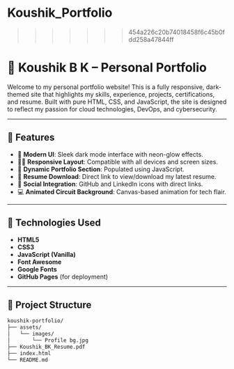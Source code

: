 
# Koushik_Portfolio

>>>>>>> 454a226c20b74018458f6c45b0fdd258a47844ff
# 💼 Koushik B K – Personal Portfolio

Welcome to my personal portfolio website! This is a fully responsive, dark-themed site that highlights my skills, experience, projects, certifications, and resume. Built with pure HTML, CSS, and JavaScript, the site is designed to reflect my passion for cloud technologies, DevOps, and cybersecurity.

---

## 🚀 Features

- 🎨 **Modern UI**: Sleek dark mode interface with neon-glow effects.
- 👨‍💻 **Responsive Layout**: Compatible with all devices and screen sizes.
- 🧠 **Dynamic Portfolio Section**: Populated using JavaScript.
- 🧾 **Resume Download**: Direct link to view/download my latest resume.
- 🔗 **Social Integration**: GitHub and LinkedIn icons with direct links.
- 💻 **Animated Circuit Background**: Canvas-based animation for tech flair.

---

## 🧰 Technologies Used

- **HTML5**
- **CSS3**
- **JavaScript (Vanilla)**
- **Font Awesome**
- **Google Fonts**
- **GitHub Pages** (for deployment)

---

## 📂 Project Structure

```bash
koushik-portfolio/
├── assets/
│   └── images/
│       └── Profile bg.jpg
├── Koushik_BK_Resume.pdf
├── index.html
└── README.md

